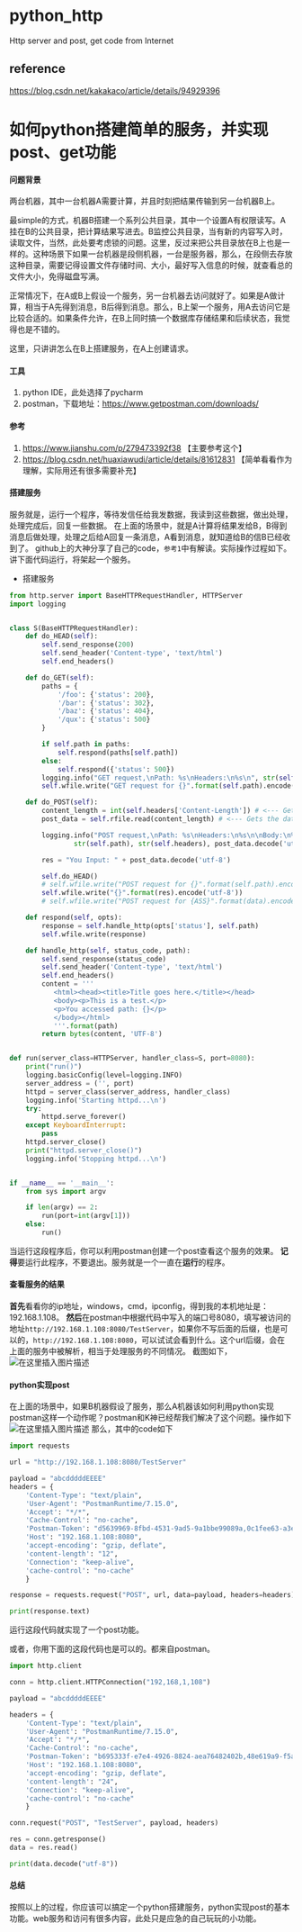 # python_http
Http server and post, get code from Internet
## reference
https://blog.csdn.net/kakakaco/article/details/94929396


# 如何python搭建简单的服务，并实现post、get功能
#### 问题背景
两台机器，其中一台机器A需要计算，并且时刻把结果传输到另一台机器B上。

最simple的方式，机器B搭建一个系列公共目录，其中一个设置A有权限读写。A挂在B的公共目录，把计算结果写进去。B监控公共目录，当有新的内容写入时，读取文件，当然，此处要考虑锁的问题。这里，反过来把公共目录放在B上也是一样的。这种场景下如果一台机器是段侧机器，一台是服务器，那么，在段侧去存放这种目录，需要记得设置文件存储时间、大小，最好写入信息的时候，就查看总的文件大小，免得磁盘写满。

正常情况下，在A或B上假设一个服务，另一台机器去访问就好了。如果是A做计算，相当于A先得到消息，B后得到消息。那么，B上架一个服务，用A去访问它是比较合适的。如果条件允许，在B上同时搞一个数据库存储结果和后续状态，我觉得也是不错的。

这里，只讲讲怎么在B上搭建服务，在A上创建请求。
#### 工具
1. python IDE，此处选择了pycharm
2. postman，下载地址：https://www.getpostman.com/downloads/
#### 参考
1. https://www.jianshu.com/p/279473392f38 【主要参考这个】
2. https://blog.csdn.net/huaxiawudi/article/details/81612831 【简单看看作为理解，实际用还有很多需要补充】

#### 搭建服务
服务就是，运行一个程序，等待发信任给我发数据，我读到这些数据，做出处理，处理完成后，回复一些数据。
在上面的场景中，就是A计算将结果发给B，B得到消息后做处理，处理之后给A回复一条消息，A看到消息，就知道给B的信B已经收到了。
github上的大神分享了自己的code，```参考1```中有解读。实际操作过程如下。
讲下面代码运行，将架起一个服务。
* 搭建服务 
```python
from http.server import BaseHTTPRequestHandler, HTTPServer
import logging


class S(BaseHTTPRequestHandler):
    def do_HEAD(self):
        self.send_response(200)
        self.send_header('Content-type', 'text/html')
        self.end_headers()

    def do_GET(self):
        paths = {
            '/foo': {'status': 200},
            '/bar': {'status': 302},
            '/baz': {'status': 404},
            '/qux': {'status': 500}
        }

        if self.path in paths:
            self.respond(paths[self.path])
        else:
            self.respond({'status': 500})
        logging.info("GET request,\nPath: %s\nHeaders:\n%s\n", str(self.path), str(self.headers))
        self.wfile.write("GET request for {}".format(self.path).encode('utf-8'))

    def do_POST(self):
        content_length = int(self.headers['Content-Length']) # <--- Gets the size of data
        post_data = self.rfile.read(content_length) # <--- Gets the data itself

        logging.info("POST request,\nPath: %s\nHeaders:\n%s\n\nBody:\n%s\n",
                str(self.path), str(self.headers), post_data.decode('utf-8'))

        res = "You Input: " + post_data.decode('utf-8')

        self.do_HEAD()
        # self.wfile.write("POST request for {}".format(self.path).encode('utf-8'))
        self.wfile.write("{}".format(res).encode('utf-8'))
        # self.wfile.write("POST request for {ASS}".format(data).encode('utf-8'))

    def respond(self, opts):
        response = self.handle_http(opts['status'], self.path)
        self.wfile.write(response)

    def handle_http(self, status_code, path):
        self.send_response(status_code)
        self.send_header('Content-type', 'text/html')
        self.end_headers()
        content = '''
           <html><head><title>Title goes here.</title></head>
           <body><p>This is a test.</p>
           <p>You accessed path: {}</p>
           </body></html>
           '''.format(path)
        return bytes(content, 'UTF-8')


def run(server_class=HTTPServer, handler_class=S, port=8080):
    print("run()")
    logging.basicConfig(level=logging.INFO)
    server_address = ('', port)
    httpd = server_class(server_address, handler_class)
    logging.info('Starting httpd...\n')
    try:
        httpd.serve_forever()
    except KeyboardInterrupt:
        pass
    httpd.server_close()
    print("httpd.server_close()")
    logging.info('Stopping httpd...\n')


if __name__ == '__main__':
    from sys import argv

    if len(argv) == 2:
        run(port=int(argv[1]))
    else:
        run()
```
当运行这段程序后，你可以利用postman创建一个post查看这个服务的效果。
**记得**要运行此程序，不要退出。服务就是一个一直在**运行**的程序。
#### 查看服务的结果
**首先**看看你的ip地址，windows，cmd，ipconfig，得到我的本机地址是：192.168.1.108。
**然后**在postman中根据代码中写入的端口号8080，填写被访问的地址```http://192.168.1.108:8080/TestServer```，如果你不写后面的后缀，也是可以的，```http://192.168.1.108:8080```，可以试试会看到什么。这个url后缀，会在上面的服务中被解析，相当于处理服务的不同情况。
截图如下，![在这里插入图片描述](https://img-blog.csdnimg.cn/20190707031931158.PNG?x-oss-process=image/watermark,type_ZmFuZ3poZW5naGVpdGk,shadow_10,text_aHR0cHM6Ly9ibG9nLmNzZG4ubmV0L2tha2FrYWNv,size_16,color_FFFFFF,t_70)

#### python实现post
在上面的场景中，如果B机器假设了服务，那么A机器该如何利用python实现postman这样一个动作呢？postman和K神已经帮我们解决了这个问题。操作如下
![在这里插入图片描述](https://img-blog.csdnimg.cn/20190707032825728.PNG?x-oss-process=image/watermark,type_ZmFuZ3poZW5naGVpdGk,shadow_10,text_aHR0cHM6Ly9ibG9nLmNzZG4ubmV0L2tha2FrYWNv,size_16,color_FFFFFF,t_70)
那么，其中的code如下
```python
import requests

url = "http://192.168.1.108:8080/TestServer"

payload = "abcdddddEEEE"
headers = {
    'Content-Type': "text/plain",
    'User-Agent': "PostmanRuntime/7.15.0",
    'Accept': "*/*",
    'Cache-Control': "no-cache",
    'Postman-Token': "d5639969-8fbd-4531-9ad5-9a1bbe99089a,0c1fee63-a3e2-4a81-89ea-8b8861a0aa61",
    'Host': "192.168.1.108:8080",
    'accept-encoding': "gzip, deflate",
    'content-length': "12",
    'Connection': "keep-alive",
    'cache-control': "no-cache"
    }

response = requests.request("POST", url, data=payload, headers=headers)

print(response.text)
```
运行这段代码就实现了一个post功能。


或者，你用下面的这段代码也是可以的。都来自postman。
```python
import http.client

conn = http.client.HTTPConnection("192,168,1,108")

payload = "abcdddddEEEE"

headers = {
    'Content-Type': "text/plain",
    'User-Agent': "PostmanRuntime/7.15.0",
    'Accept': "*/*",
    'Cache-Control': "no-cache",
    'Postman-Token': "b695333f-e7e4-4926-8824-aea76482402b,48e619a9-f5a1-4898-9184-57cde4d72d89",
    'Host': "192.168.1.108:8080",
    'accept-encoding': "gzip, deflate",
    'content-length': "24",
    'Connection': "keep-alive",
    'cache-control': "no-cache"
    }

conn.request("POST", "TestServer", payload, headers)

res = conn.getresponse()
data = res.read()

print(data.decode("utf-8"))
```
#### 总结
按照以上的过程，你应该可以搞定一个python搭建服务，python实现post的基本功能。web服务和访问有很多内容，此处只是应急的自己玩玩的小功能。
